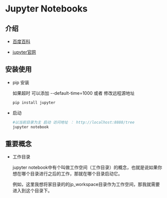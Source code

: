# Jupyter Notebooks

## 介绍

- [百度百科](https://baike.baidu.com/item/Jupyter/20423051?fr=aladdin)

- [jupyter官网](https://jupyter.org/)

## 安装使用

- pip 安装

    如果超时 可以添加 --default-time=1000 或者  修改远程源地址
    ```sh
    pip install jupyter
    ```

- 启动

    ```python
    #以当前目录为主 启动 访问地址 ： http://localhost:8888/tree
    jupyter notebook 
    ```

## 重要概念

- 工作目录

    jupyter notebook中有个叫做工作空间（工作目录）的概念，也就是说如果你想在哪个目录进行之后的工作，那就在哪个目录启动它。
    
    例如，这里我想将家目录的的jp_workspace目录作为工作空间，那我就需要进入到这个目录下。